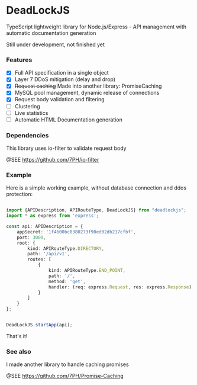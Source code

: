 # DeadLockJS

TypeScript lightweight library for Node.js/Express - API management with automatic documentation generation

Still under development, not finished yet

### Features
- [X] Full API specification in a single object
- [X] Layer 7 DDoS mitigation (delay and drop)
- [X] ~~Request caching~~ Made into another library: PromiseCaching
- [X] MySQL pool management, dynamic release of connections
- [X] Request body validation and filtering
- [ ] Clustering
- [ ] Live statistics
- [ ] Automatic HTML Documentation generation

### Dependencies
This library uses io-filter to validate request body

@SEE https://github.com/7PH/io-filter

### Example

Here is a simple working example, without database connection and ddos protection:
```typescript

import {APIDescription, APIRouteType, DeadLockJS} from "deadlockjs";
import * as express from 'express';

const api: APIDescription = {
    appSecret: '1f4600bc0380273f90ed02db217cfbf',
    port: 3000,
    root: {
        kind: APIRouteType.DIRECTORY,
        path: '/api/v1',
        routes: [
            {
                kind: APIRouteType.END_POINT,
                path: '/',
                method: 'get',
                handler: (req: express.Request, res: express.Response) => { res.json({hello: "world"}); }
            }
        ]
    }
};


DeadLockJS.startApp(api);
```

That's it! 


### See also
I made another library to handle caching promises

@SEE https://github.com/7PH/Promise-Caching